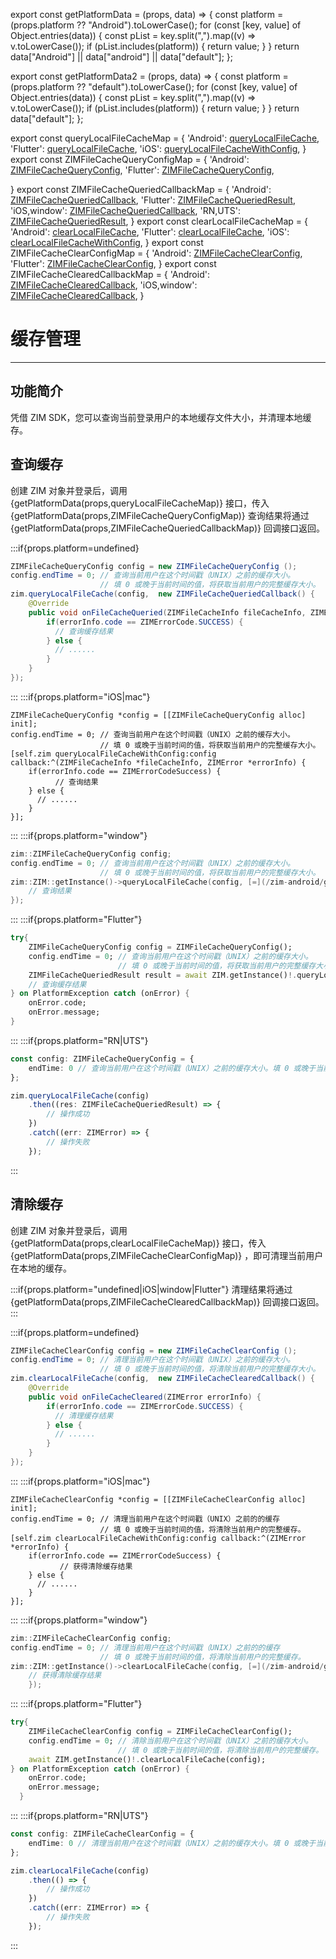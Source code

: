export const getPlatformData = (props, data) => {
    const platform = (props.platform ?? "Android").toLowerCase();
    for (const [key, value] of Object.entries(data)) {
        const pList = key.split(",").map((v) => v.toLowerCase());
        if (pList.includes(platform)) {
            return value;
        }
    }
    return data["Android"] || data["android"] || data["default"];
};

export const getPlatformData2 = (props, data) => {
    const platform = (props.platform ?? "default").toLowerCase();
    for (const [key, value] of Object.entries(data)) {
        const pList = key.split(",").map((v) => v.toLowerCase());
        if (pList.includes(platform)) {
            return value;
        }
    }
    return data["default"];
};

export const queryLocalFileCacheMap = {
  'Android': <a href="@queryLocalFileCache" target='_blank'>queryLocalFileCache</a>,
  'Flutter': <a href="https://pub.dev/documentation/zego_zim/latest/zego_zim/ZIM/queryLocalFileCache.html" target='_blank'>queryLocalFileCache</a>,
  'iOS': <a href="@queryLocalFileCacheWithConfig" target='_blank'>queryLocalFileCacheWithConfig</a>,
}
export const ZIMFileCacheQueryConfigMap = {
  'Android': <a href="@-ZIMFileCacheQueryConfig" target='_blank'>ZIMFileCacheQueryConfig</a>,
  'Flutter': <a href="https://pub.dev/documentation/zego_zim/latest/zego_zim/ZIMFileCacheQueryConfig-class.html" target='_blank'>ZIMFileCacheQueryConfig</a>,
  
}
export const ZIMFileCacheQueriedCallbackMap = {
  'Android': <a href="@-ZIMFileCacheQueriedCallback" target='_blank'>ZIMFileCacheQueriedCallback</a>,
  'Flutter': <a href="https://pub.dev/documentation/zego_zim/latest/zego_zim/ZIMFileCacheQueriedResult-class.html" target='_blank'>ZIMFileCacheQueriedResult</a>,
  'iOS,window': <a href="@ZIMFileCacheQueriedCallback" target='_blank'>ZIMFileCacheQueriedCallback</a>,
  'RN,UTS': <a href="@-ZIMFileCacheQueriedResult" target='_blank'>ZIMFileCacheQueriedResult</a>,
}
export const clearLocalFileCacheMap = {
  'Android': <a href="@clearLocalFileCache" target='_blank'>clearLocalFileCache</a>,
  'Flutter': <a href="https://pub.dev/documentation/zego_zim/latest/zego_zim/ZIM/clearLocalFileCache.html" target='_blank'>clearLocalFileCache</a>,
  'iOS': <a href="@clearLocalFileCacheWithConfig" target='_blank'>clearLocalFileCacheWithConfig</a>,
}
export const ZIMFileCacheClearConfigMap = {
  'Android': <a href="@-ZIMFileCacheClearConfig" target='_blank'>ZIMFileCacheClearConfig</a>,
  'Flutter': <a href="https://pub.dev/documentation/zego_zim/latest/zego_zim/ZIMFileCacheClearConfig-class.html" target='_blank'>ZIMFileCacheClearConfig</a>,
}
export const ZIMFileCacheClearedCallbackMap = {
  'Android': <a href="@-ZIMFileCacheClearedCallback" target='_blank'>ZIMFileCacheClearedCallback</a>,
  'iOS,window': <a href="@ZIMFileCacheClearedCallback" target='_blank'>ZIMFileCacheClearedCallback</a>,
}


# 缓存管理

- - -

## 功能简介

凭借 ZIM SDK，您可以查询当前登录用户的本地缓存文件大小，并清理本地缓存。


## 查询缓存

创建 ZIM 对象并登录后，调用 {getPlatformData(props,queryLocalFileCacheMap)} 接口，传入 {getPlatformData(props,ZIMFileCacheQueryConfigMap)}
查询结果将通过 {getPlatformData(props,ZIMFileCacheQueriedCallbackMap)} 回调接口返回。


:::if{props.platform=undefined}
```java
ZIMFileCacheQueryConfig config = new ZIMFileCacheQueryConfig ();
config.endTime = 0; // 查询当前用户在这个时间戳（UNIX）之前的缓存大小。
                    // 填 0 或晚于当前时间的值，将获取当前用户的完整缓存大小。
zim.queryLocalFileCache(config,  new ZIMFileCacheQueriedCallback() {
    @Override
    public void onFileCacheQueried(ZIMFileCacheInfo fileCacheInfo, ZIMError errorInfo) {
        if(errorInfo.code == ZIMErrorCode.SUCCESS) {
          // 查询缓存结果
        } else {
          // ......
        }      
    }
});
```
:::
:::if{props.platform="iOS|mac"}
```objc
ZIMFileCacheQueryConfig *config = [[ZIMFileCacheQueryConfig alloc] init];
config.endTime = 0; // 查询当前用户在这个时间戳（UNIX）之前的缓存大小。
                    // 填 0 或晚于当前时间的值，将获取当前用户的完整缓存大小。
[self.zim queryLocalFileCacheWithConfig:config callback:^(ZIMFileCacheInfo *fileCacheInfo, ZIMError *errorInfo) {
    if(errorInfo.code == ZIMErrorCodeSuccess) {
          // 查询结果
    } else {
      // ......
    }
}];
```
:::
:::if{props.platform="window"}
```cpp
zim::ZIMFileCacheQueryConfig config;
config.endTime = 0; // 查询当前用户在这个时间戳（UNIX）之前的缓存大小。
                    // 填 0 或晚于当前时间的值，将获取当前用户的完整缓存大小。
zim::ZIM::getInstance()->queryLocalFileCache(config, [=](/zim-android/guides/const-zim::zimfilecacheinfo&-filecacheinfo,-const-zim::zimerror&-errorinfo) {
    // 查询结果
});
```
:::
:::if{props.platform="Flutter"}
```dart
try{
    ZIMFileCacheQueryConfig config = ZIMFileCacheQueryConfig();
    config.endTime = 0; // 查询当前用户在这个时间戳（UNIX）之前的缓存大小。
                        // 填 0 或晚于当前时间的值，将获取当前用户的完整缓存大小。
    ZIMFileCacheQueriedResult result = await ZIM.getInstance()!.queryLocalFileCache(config);
    // 查询缓存结果
} on PlatformException catch (onError) {
    onError.code;
    onError.message;
}
```
:::
:::if{props.platform="RN|UTS"}
```typescript
const config: ZIMFileCacheQueryConfig = {
    endTime: 0 // 查询当前用户在这个时间戳（UNIX）之前的缓存大小。填 0 或晚于当前时间的值，将获取当前用户的完整缓存大小。
};

zim.queryLocalFileCache(config)
    .then((res: ZIMFileCacheQueriedResult) => {
        // 操作成功
    })
    .catch((err: ZIMError) => {
        // 操作失败
    });
```
:::

## 清除缓存

创建 ZIM 对象并登录后，调用 {getPlatformData(props,clearLocalFileCacheMap)} 接口，传入 {getPlatformData(props,ZIMFileCacheClearConfigMap)} ，即可清理当前用户在本地的缓存。

:::if{props.platform="undefined|iOS|window|Flutter"}
清理结果将通过 {getPlatformData(props,ZIMFileCacheClearedCallbackMap)} 回调接口返回。
:::


:::if{props.platform=undefined}
```java
ZIMFileCacheClearConfig config = new ZIMFileCacheClearConfig ();
config.endTime = 0; // 清理当前用户在这个时间戳（UNIX）之前的缓存大小。
                    // 填 0 或晚于当前时间的值，将清除当前用户的完整缓存大小。
zim.clearLocalFileCache(config,  new ZIMFileCacheClearedCallback() {
    @Override
    public void onFileCacheCleared(ZIMError errorInfo) {
        if(errorInfo.code == ZIMErrorCode.SUCCESS) {
          // 清理缓存结果
        } else {
          // ......
        }      
    }
});
```
:::
:::if{props.platform="iOS|mac"}
```objc
ZIMFileCacheClearConfig *config = [[ZIMFileCacheClearConfig alloc] init];
config.endTime = 0; // 清理当前用户在这个时间戳（UNIX）之前的的缓存
                    // 填 0 或晚于当前时间的值，将清除当前用户的完整缓存。
[self.zim clearLocalFileCacheWithConfig:config callback:^(ZIMError *errorInfo) {
    if(errorInfo.code == ZIMErrorCodeSuccess) {
           // 获得清除缓存结果
    } else {
      // ......
    }
}];
```
:::
:::if{props.platform="window"}
```cpp
zim::ZIMFileCacheClearConfig config;
config.endTime = 0; // 清理当前用户在这个时间戳（UNIX）之前的的缓存
                    // 填 0 或晚于当前时间的值，将清除当前用户的完整缓存。
zim::ZIM::getInstance()->clearLocalFileCache(config, [=](/zim-android/guides/const-zim::zimerror&-errorinfo) {
    // 获得清除缓存结果
    });
```
:::
:::if{props.platform="Flutter"}
```dart
try{
    ZIMFileCacheClearConfig config = ZIMFileCacheClearConfig();
    config.endTime = 0; // 清除当前用户在这个时间戳（UNIX）之前的缓存大小。
                        // 填 0 或晚于当前时间的值，将清除当前用户的完整缓存。
    await ZIM.getInstance()!.clearLocalFileCache(config);
} on PlatformException catch (onError) {
    onError.code;
    onError.message;
  }
```
:::
:::if{props.platform="RN|UTS"}
```typescript
const config: ZIMFileCacheClearConfig = {
    endTime: 0 // 清理当前用户在这个时间戳（UNIX）之前的缓存大小。填 0 或晚于当前时间的值，将清除当前用户的完整缓存大小。
};

zim.clearLocalFileCache(config)
    .then(() => {
        // 操作成功
    })
    .catch((err: ZIMError) => {
        // 操作失败
    });
```
:::